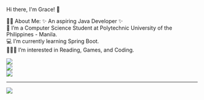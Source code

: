Hi there, I'm Grace! 👋 

👨‍💼 About Me:
✨ An aspiring Java Developer ✨<br>
🏫 I’m a Computer Science Student at Polytechnic University of the Philippines - Manila.<br>
💻 I’m currently learning Spring Boot.<br>
🕵🏼‍♂️ I’m interested in Reading, Games, and Coding. 


<!-- # 📊 GitHub Stats: -->
![](https://github-readme-stats.vercel.app/api?username=websiteyarn&theme=dark&hide_border=false&include_all_commits=false&count_private=false)<br/>
![](https://github-readme-streak-stats.herokuapp.com/?user=websiteyarn&theme=dark&hide_border=false)<br/>
![](https://github-readme-stats.vercel.app/api/top-langs/?username=websiteyarn&theme=dark&hide_border=false&include_all_commits=false&count_private=false&layout=compact)

---
![](https://visitcount.itsvg.in/api?id=websiteyarn&icon=0&color=0)
